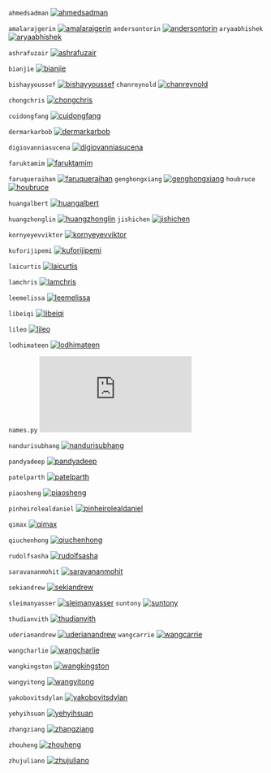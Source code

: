 `ahmedsadman`
[![ahmedsadman](https://github.com/mamaj/cnn-featurevis-ece421/raw/master/student_results/ahmedsadman_sidebyside.png)](https://github.com/mamaj/cnn-featurevis-ece421/raw/master/student_results/ahmedsadman_sidebyside.png)      

`amalarajgerin`
[![amalarajgerin](https://github.com/mamaj/cnn-featurevis-ece421/raw/master/student_results/amalarajgerin_sidebyside.png)](https://github.com/mamaj/cnn-featurevis-ece421/raw/master/student_results/amalarajgerin_sidebyside.png)
`andersontorin`
[![andersontorin](https://github.com/mamaj/cnn-featurevis-ece421/raw/master/student_results/andersontorin_sidebyside.png)](https://github.com/mamaj/cnn-featurevis-ece421/raw/master/student_results/andersontorin_sidebyside.png)
`aryaabhishek`
[![aryaabhishek](https://github.com/mamaj/cnn-featurevis-ece421/raw/master/student_results/aryaabhishek_sidebyside.png)](https://github.com/mamaj/cnn-featurevis-ece421/raw/master/student_results/aryaabhishek_sidebyside.png)   

`ashrafuzair`
[![ashrafuzair](https://github.com/mamaj/cnn-featurevis-ece421/raw/master/student_results/ashrafuzair_sidebyside.png)](https://github.com/mamaj/cnn-featurevis-ece421/raw/master/student_results/ashrafuzair_sidebyside.png)      

`bianjie`
[![bianjie](https://github.com/mamaj/cnn-featurevis-ece421/raw/master/student_results/bianjie_sidebyside.png)](https://github.com/mamaj/cnn-featurevis-ece421/raw/master/student_results/bianjie_sidebyside.png)

`bishayyoussef`
[![bishayyoussef](https://github.com/mamaj/cnn-featurevis-ece421/raw/master/student_results/bishayyoussef_sidebyside.png)](https://github.com/mamaj/cnn-featurevis-ece421/raw/master/student_results/bishayyoussef_sidebyside.png)
`chanreynold`
[![chanreynold](https://github.com/mamaj/cnn-featurevis-ece421/raw/master/student_results/chanreynold_sidebyside.png)](https://github.com/mamaj/cnn-featurevis-ece421/raw/master/student_results/chanreynold_sidebyside.png)      

`chongchris`
[![chongchris](https://github.com/mamaj/cnn-featurevis-ece421/raw/master/student_results/chongchris_sidebyside.png)](https://github.com/mamaj/cnn-featurevis-ece421/raw/master/student_results/chongchris_sidebyside.png)

`cuidongfang`
[![cuidongfang](https://github.com/mamaj/cnn-featurevis-ece421/raw/master/student_results/cuidongfang_sidebyside.png)](https://github.com/mamaj/cnn-featurevis-ece421/raw/master/student_results/cuidongfang_sidebyside.png)      

`dermarkarbob`
[![dermarkarbob](https://github.com/mamaj/cnn-featurevis-ece421/raw/master/student_results/dermarkarbob_sidebyside.png)](https://github.com/mamaj/cnn-featurevis-ece421/raw/master/student_results/dermarkarbob_sidebyside.png)   

`digiovanniasucena`
[![digiovanniasucena](https://github.com/mamaj/cnn-featurevis-ece421/raw/master/student_results/digiovanniasucena_sidebyside.png)](https://github.com/mamaj/cnn-featurevis-ece421/raw/master/student_results/digiovanniasucena_sidebyside.png)

`faruktamim`
[![faruktamim](https://github.com/mamaj/cnn-featurevis-ece421/raw/master/student_results/faruktamim_sidebyside.png)](https://github.com/mamaj/cnn-featurevis-ece421/raw/master/student_results/faruktamim_sidebyside.png)

`faruqueraihan`
[![faruqueraihan](https://github.com/mamaj/cnn-featurevis-ece421/raw/master/student_results/faruqueraihan_sidebyside.png)](https://github.com/mamaj/cnn-featurevis-ece421/raw/master/student_results/faruqueraihan_sidebyside.png)
`genghongxiang`
[![genghongxiang](https://github.com/mamaj/cnn-featurevis-ece421/raw/master/student_results/genghongxiang_sidebyside.png)](https://github.com/mamaj/cnn-featurevis-ece421/raw/master/student_results/genghongxiang_sidebyside.png)
`houbruce`
[![houbruce](https://github.com/mamaj/cnn-featurevis-ece421/raw/master/student_results/houbruce_sidebyside.png)](https://github.com/mamaj/cnn-featurevis-ece421/raw/master/student_results/houbruce_sidebyside.png)

`huangalbert`
[![huangalbert](https://github.com/mamaj/cnn-featurevis-ece421/raw/master/student_results/huangalbert_sidebyside.png)](https://github.com/mamaj/cnn-featurevis-ece421/raw/master/student_results/huangalbert_sidebyside.png)      

`huangzhonglin`
[![huangzhonglin](https://github.com/mamaj/cnn-featurevis-ece421/raw/master/student_results/huangzhonglin_sidebyside.png)](https://github.com/mamaj/cnn-featurevis-ece421/raw/master/student_results/huangzhonglin_sidebyside.png)
`jishichen`
[![jishichen](https://github.com/mamaj/cnn-featurevis-ece421/raw/master/student_results/jishichen_sidebyside.png)](https://github.com/mamaj/cnn-featurevis-ece421/raw/master/student_results/jishichen_sidebyside.png)

`kornyeyevviktor`
[![kornyeyevviktor](https://github.com/mamaj/cnn-featurevis-ece421/raw/master/student_results/kornyeyevviktor_sidebyside.png)](https://github.com/mamaj/cnn-featurevis-ece421/raw/master/student_results/kornyeyevviktor_sidebyside.png)

`kuforijipemi`
[![kuforijipemi](https://github.com/mamaj/cnn-featurevis-ece421/raw/master/student_results/kuforijipemi_sidebyside.png)](https://github.com/mamaj/cnn-featurevis-ece421/raw/master/student_results/kuforijipemi_sidebyside.png)   

`laicurtis`
[![laicurtis](https://github.com/mamaj/cnn-featurevis-ece421/raw/master/student_results/laicurtis_sidebyside.png)](https://github.com/mamaj/cnn-featurevis-ece421/raw/master/student_results/laicurtis_sidebyside.png)

`lamchris`
[![lamchris](https://github.com/mamaj/cnn-featurevis-ece421/raw/master/student_results/lamchris_sidebyside.png)](https://github.com/mamaj/cnn-featurevis-ece421/raw/master/student_results/lamchris_sidebyside.png)

`leemelissa`
[![leemelissa](https://github.com/mamaj/cnn-featurevis-ece421/raw/master/student_results/leemelissa_sidebyside.png)](https://github.com/mamaj/cnn-featurevis-ece421/raw/master/student_results/leemelissa_sidebyside.png)

`libeiqi`
[![libeiqi](https://github.com/mamaj/cnn-featurevis-ece421/raw/master/student_results/libeiqi_sidebyside.png)](https://github.com/mamaj/cnn-featurevis-ece421/raw/master/student_results/libeiqi_sidebyside.png)

`lileo`
[![lileo](https://github.com/mamaj/cnn-featurevis-ece421/raw/master/student_results/lileo_sidebyside.png)](https://github.com/mamaj/cnn-featurevis-ece421/raw/master/student_results/lileo_sidebyside.png)

`lodhimateen`
[![lodhimateen](https://github.com/mamaj/cnn-featurevis-ece421/raw/master/student_results/lodhimateen_sidebyside.png)](https://github.com/mamaj/cnn-featurevis-ece421/raw/master/student_results/lodhimateen_sidebyside.png)      

`names.py`
[![names.py](https://github.com/mamaj/cnn-featurevis-ece421/raw/master/student_results/names.py)](https://github.com/mamaj/cnn-featurevis-ece421/raw/master/student_results/names.py)

`nandurisubhang`
[![nandurisubhang](https://github.com/mamaj/cnn-featurevis-ece421/raw/master/student_results/nandurisubhang_sidebyside.png)](https://github.com/mamaj/cnn-featurevis-ece421/raw/master/student_results/nandurisubhang_sidebyside.png)

`pandyadeep`
[![pandyadeep](https://github.com/mamaj/cnn-featurevis-ece421/raw/master/student_results/pandyadeep_sidebyside.png)](https://github.com/mamaj/cnn-featurevis-ece421/raw/master/student_results/pandyadeep_sidebyside.png)

`patelparth`
[![patelparth](https://github.com/mamaj/cnn-featurevis-ece421/raw/master/student_results/patelparth_sidebyside.png)](https://github.com/mamaj/cnn-featurevis-ece421/raw/master/student_results/patelparth_sidebyside.png)

`piaosheng`
[![piaosheng](https://github.com/mamaj/cnn-featurevis-ece421/raw/master/student_results/piaosheng_sidebyside.png)](https://github.com/mamaj/cnn-featurevis-ece421/raw/master/student_results/piaosheng_sidebyside.png)

`pinheirolealdaniel`
[![pinheirolealdaniel](https://github.com/mamaj/cnn-featurevis-ece421/raw/master/student_results/pinheirolealdaniel_sidebyside.png)](https://github.com/mamaj/cnn-featurevis-ece421/raw/master/student_results/pinheirolealdaniel_sidebyside.png)

`qimax`
[![qimax](https://github.com/mamaj/cnn-featurevis-ece421/raw/master/student_results/qimax_sidebyside.png)](https://github.com/mamaj/cnn-featurevis-ece421/raw/master/student_results/qimax_sidebyside.png)

`qiuchenhong`
[![qiuchenhong](https://github.com/mamaj/cnn-featurevis-ece421/raw/master/student_results/qiuchenhong_sidebyside.png)](https://github.com/mamaj/cnn-featurevis-ece421/raw/master/student_results/qiuchenhong_sidebyside.png)      

`rudolfsasha`
[![rudolfsasha](https://github.com/mamaj/cnn-featurevis-ece421/raw/master/student_results/rudolfsasha_sidebyside.png)](https://github.com/mamaj/cnn-featurevis-ece421/raw/master/student_results/rudolfsasha_sidebyside.png)      

`saravananmohit`
[![saravananmohit](https://github.com/mamaj/cnn-featurevis-ece421/raw/master/student_results/saravananmohit_sidebyside.png)](https://github.com/mamaj/cnn-featurevis-ece421/raw/master/student_results/saravananmohit_sidebyside.png)

`sekiandrew`
[![sekiandrew](https://github.com/mamaj/cnn-featurevis-ece421/raw/master/student_results/sekiandrew_sidebyside.png)](https://github.com/mamaj/cnn-featurevis-ece421/raw/master/student_results/sekiandrew_sidebyside.png)

`sleimanyasser`
[![sleimanyasser](https://github.com/mamaj/cnn-featurevis-ece421/raw/master/student_results/sleimanyasser_sidebyside.png)](https://github.com/mamaj/cnn-featurevis-ece421/raw/master/student_results/sleimanyasser_sidebyside.png)
`suntony`
[![suntony](https://github.com/mamaj/cnn-featurevis-ece421/raw/master/student_results/suntony_sidebyside.png)](https://github.com/mamaj/cnn-featurevis-ece421/raw/master/student_results/suntony_sidebyside.png)

`thudianvith`
[![thudianvith](https://github.com/mamaj/cnn-featurevis-ece421/raw/master/student_results/thudianvith_sidebyside.png)](https://github.com/mamaj/cnn-featurevis-ece421/raw/master/student_results/thudianvith_sidebyside.png)      

`uderianandrew`
[![uderianandrew](https://github.com/mamaj/cnn-featurevis-ece421/raw/master/student_results/uderianandrew_sidebyside.png)](https://github.com/mamaj/cnn-featurevis-ece421/raw/master/student_results/uderianandrew_sidebyside.png)
`wangcarrie`
[![wangcarrie](https://github.com/mamaj/cnn-featurevis-ece421/raw/master/student_results/wangcarrie_sidebyside.png)](https://github.com/mamaj/cnn-featurevis-ece421/raw/master/student_results/wangcarrie_sidebyside.png)

`wangcharlie`
[![wangcharlie](https://github.com/mamaj/cnn-featurevis-ece421/raw/master/student_results/wangcharlie_sidebyside.png)](https://github.com/mamaj/cnn-featurevis-ece421/raw/master/student_results/wangcharlie_sidebyside.png)      

`wangkingston`
[![wangkingston](https://github.com/mamaj/cnn-featurevis-ece421/raw/master/student_results/wangkingston_sidebyside.png)](https://github.com/mamaj/cnn-featurevis-ece421/raw/master/student_results/wangkingston_sidebyside.png)   

`wangyitong`
[![wangyitong](https://github.com/mamaj/cnn-featurevis-ece421/raw/master/student_results/wangyitong_sidebyside.png)](https://github.com/mamaj/cnn-featurevis-ece421/raw/master/student_results/wangyitong_sidebyside.png)

`yakobovitsdylan`
[![yakobovitsdylan](https://github.com/mamaj/cnn-featurevis-ece421/raw/master/student_results/yakobovitsdylan_sidebyside.png)](https://github.com/mamaj/cnn-featurevis-ece421/raw/master/student_results/yakobovitsdylan_sidebyside.png)

`yehyihsuan`
[![yehyihsuan](https://github.com/mamaj/cnn-featurevis-ece421/raw/master/student_results/yehyihsuan_sidebyside.png)](https://github.com/mamaj/cnn-featurevis-ece421/raw/master/student_results/yehyihsuan_sidebyside.png)

`zhangziang`
[![zhangziang](https://github.com/mamaj/cnn-featurevis-ece421/raw/master/student_results/zhangziang_sidebyside.png)](https://github.com/mamaj/cnn-featurevis-ece421/raw/master/student_results/zhangziang_sidebyside.png)

`zhouheng`
[![zhouheng](https://github.com/mamaj/cnn-featurevis-ece421/raw/master/student_results/zhouheng_sidebyside.png)](https://github.com/mamaj/cnn-featurevis-ece421/raw/master/student_results/zhouheng_sidebyside.png)

`zhujuliano`
[![zhujuliano](https://github.com/mamaj/cnn-featurevis-ece421/raw/master/student_results/zhujuliano_sidebyside.png)](https://github.com/mamaj/cnn-featurevis-ece421/raw/master/student_results/zhujuliano_sidebyside.png)
